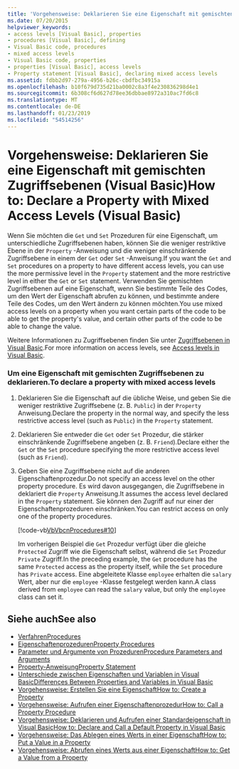 ```yaml
---
title: 'Vorgehensweise: Deklarieren Sie eine Eigenschaft mit gemischten Zugriffsebenen (Visual Basic)'
ms.date: 07/20/2015
helpviewer_keywords:
- access levels [Visual Basic], properties
- procedures [Visual Basic], defining
- Visual Basic code, procedures
- mixed access levels
- Visual Basic code, properties
- properties [Visual Basic], access levels
- Property statement [Visual Basic], declaring mixed access levels
ms.assetid: fdbb2d97-279a-4956-b26c-cbdfbc34915a
ms.openlocfilehash: b10f679d735d21ba0002c8a3f4e230836298d4e1
ms.sourcegitcommit: 6b308cf6d627d78ee36dbbae8972a310ac7fd6c8
ms.translationtype: MT
ms.contentlocale: de-DE
ms.lasthandoff: 01/23/2019
ms.locfileid: "54514256"
---
```

# <a name="how-to-declare-a-property-with-mixed-access-levels-visual-basic"></a><span data-ttu-id="3e318-102">Vorgehensweise: Deklarieren Sie eine Eigenschaft mit gemischten Zugriffsebenen (Visual Basic)</span><span class="sxs-lookup"><span data-stu-id="3e318-102">How to: Declare a Property with Mixed Access Levels (Visual Basic)</span></span>
<span data-ttu-id="3e318-103">Wenn Sie möchten die `Get` und `Set` Prozeduren für eine Eigenschaft, um unterschiedliche Zugriffsebenen haben, können Sie die weniger restriktive Ebene in der `Property` -Anweisung und die weniger einschränkende Zugriffsebene in einem der `Get` oder `Set` -Anweisung.</span><span class="sxs-lookup"><span data-stu-id="3e318-103">If you want the `Get` and `Set` procedures on a property to have different access levels, you can use the more permissive level in the `Property` statement and the more restrictive level in either the `Get` or `Set` statement.</span></span> <span data-ttu-id="3e318-104">Verwenden Sie gemischten Zugriffsebenen auf eine Eigenschaft, wenn Sie bestimmte Teile des Codes, um den Wert der Eigenschaft abrufen zu können, und bestimmte andere Teile des Codes, um den Wert ändern zu können möchten.</span><span class="sxs-lookup"><span data-stu-id="3e318-104">You use mixed access levels on a property when you want certain parts of the code to be able to get the property's value, and certain other parts of the code to be able to change the value.</span></span>  
  
 <span data-ttu-id="3e318-105">Weitere Informationen zu Zugriffsebenen finden Sie unter [Zugriffsebenen in Visual Basic](../../../../visual-basic/programming-guide/language-features/declared-elements/access-levels.md).</span><span class="sxs-lookup"><span data-stu-id="3e318-105">For more information on access levels, see [Access levels in Visual Basic](../../../../visual-basic/programming-guide/language-features/declared-elements/access-levels.md).</span></span>  
  
### <a name="to-declare-a-property-with-mixed-access-levels"></a><span data-ttu-id="3e318-106">Um eine Eigenschaft mit gemischten Zugriffsebenen zu deklarieren.</span><span class="sxs-lookup"><span data-stu-id="3e318-106">To declare a property with mixed access levels</span></span>  
  
1.  <span data-ttu-id="3e318-107">Deklarieren Sie die Eigenschaft auf die übliche Weise, und geben Sie die weniger restriktive Zugriffsebene (z. B. `Public`) in der `Property` Anweisung.</span><span class="sxs-lookup"><span data-stu-id="3e318-107">Declare the property in the normal way, and specify the less restrictive access level (such as `Public`) in the `Property` statement.</span></span>  
  
2.  <span data-ttu-id="3e318-108">Deklarieren Sie entweder die `Get` oder `Set` Prozedur, die stärker einschränkende Zugriffsebene angeben (z. B. `Friend`).</span><span class="sxs-lookup"><span data-stu-id="3e318-108">Declare either the `Get` or the `Set` procedure specifying the more restrictive access level (such as `Friend`).</span></span>  
  
3.  <span data-ttu-id="3e318-109">Geben Sie eine Zugriffsebene nicht auf die anderen Eigenschaftenprozedur.</span><span class="sxs-lookup"><span data-stu-id="3e318-109">Do not specify an access level on the other property procedure.</span></span> <span data-ttu-id="3e318-110">Es wird davon ausgegangen, die Zugriffsebene in deklariert die `Property` Anweisung.</span><span class="sxs-lookup"><span data-stu-id="3e318-110">It assumes the access level declared in the `Property` statement.</span></span> <span data-ttu-id="3e318-111">Sie können den Zugriff auf nur einer der Eigenschaftenprozeduren einschränken.</span><span class="sxs-lookup"><span data-stu-id="3e318-111">You can restrict access on only one of the property procedures.</span></span>  
  
     [!code-vb[VbVbcnProcedures#10](./codesnippet/VisualBasic/how-to-declare-a-property-with-mixed-access-levels_1.vb)]  
  
     <span data-ttu-id="3e318-112">Im vorherigen Beispiel die `Get` Prozedur verfügt über die gleiche `Protected` Zugriff wie die Eigenschaft selbst, während die `Set` Prozedur `Private` Zugriff.</span><span class="sxs-lookup"><span data-stu-id="3e318-112">In the preceding example, the `Get` procedure has the same `Protected` access as the property itself, while the `Set` procedure has `Private` access.</span></span> <span data-ttu-id="3e318-113">Eine abgeleitete Klasse `employee` erhalten die `salary` Wert, aber nur die `employee` -Klasse festgelegt werden kann.</span><span class="sxs-lookup"><span data-stu-id="3e318-113">A class derived from `employee` can read the `salary` value, but only the `employee` class can set it.</span></span>  
  
## <a name="see-also"></a><span data-ttu-id="3e318-114">Siehe auch</span><span class="sxs-lookup"><span data-stu-id="3e318-114">See also</span></span>
- [<span data-ttu-id="3e318-115">Verfahren</span><span class="sxs-lookup"><span data-stu-id="3e318-115">Procedures</span></span>](./index.md)
- [<span data-ttu-id="3e318-116">Eigenschaftenprozeduren</span><span class="sxs-lookup"><span data-stu-id="3e318-116">Property Procedures</span></span>](./property-procedures.md)
- [<span data-ttu-id="3e318-117">Parameter und Argumente von Prozeduren</span><span class="sxs-lookup"><span data-stu-id="3e318-117">Procedure Parameters and Arguments</span></span>](./procedure-parameters-and-arguments.md)
- [<span data-ttu-id="3e318-118">Property-Anweisung</span><span class="sxs-lookup"><span data-stu-id="3e318-118">Property Statement</span></span>](../../../../visual-basic/language-reference/statements/property-statement.md)
- [<span data-ttu-id="3e318-119">Unterschiede zwischen Eigenschaften und Variablen in Visual Basic</span><span class="sxs-lookup"><span data-stu-id="3e318-119">Differences Between Properties and Variables in Visual Basic</span></span>](./differences-between-properties-and-variables.md)
- [<span data-ttu-id="3e318-120">Vorgehensweise: Erstellen Sie eine Eigenschaft</span><span class="sxs-lookup"><span data-stu-id="3e318-120">How to: Create a Property</span></span>](./how-to-create-a-property.md)
- [<span data-ttu-id="3e318-121">Vorgehensweise: Aufrufen einer Eigenschaftenprozedur</span><span class="sxs-lookup"><span data-stu-id="3e318-121">How to: Call a Property Procedure</span></span>](./how-to-call-a-property-procedure.md)
- [<span data-ttu-id="3e318-122">Vorgehensweise: Deklarieren und Aufrufen einer Standardeigenschaft in Visual Basic</span><span class="sxs-lookup"><span data-stu-id="3e318-122">How to: Declare and Call a Default Property in Visual Basic</span></span>](./how-to-declare-and-call-a-default-property.md)
- [<span data-ttu-id="3e318-123">Vorgehensweise: Das Ablegen eines Werts in einer Eigenschaft</span><span class="sxs-lookup"><span data-stu-id="3e318-123">How to: Put a Value in a Property</span></span>](./how-to-put-a-value-in-a-property.md)
- [<span data-ttu-id="3e318-124">Vorgehensweise: Abrufen eines Werts aus einer Eigenschaft</span><span class="sxs-lookup"><span data-stu-id="3e318-124">How to: Get a Value from a Property</span></span>](./how-to-get-a-value-from-a-property.md)
